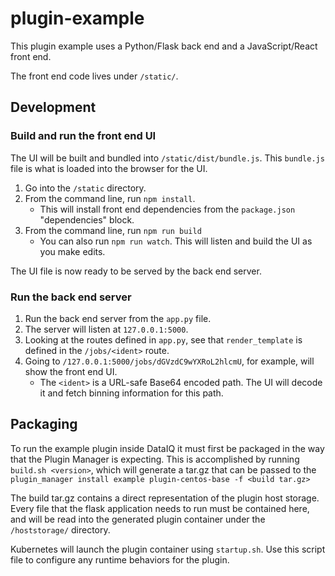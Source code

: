 # plugin-example

This plugin example uses a Python/Flask back end and a JavaScript/React front end.

The front end code lives under `/static/`.

## Development

### Build and run the front end UI

The UI will be built and bundled into `/static/dist/bundle.js`. This `bundle.js` file is what is loaded into the browser for the UI.

1. Go into the `/static` directory.
2. From the command line, run `npm install`.
   - This will install front end dependencies from the `package.json` "dependencies" block.
3. From the command line, run `npm run build`
   - You can also run `npm run watch`. This will listen and build the UI as you make edits.

The UI file is now ready to be served by the back end server.

### Run the back end server

1. Run the back end server from the `app.py` file.
2. The server will listen at `127.0.0.1:5000`.
3. Looking at the routes defined in `app.py`, see that `render_template` is defined in the `/jobs/<ident>` route.
4. Going to `/127.0.0.1:5000/jobs/dGVzdC9wYXRoL2hlcmU`, for example, will show the front end UI.
   - The `<ident>` is a URL-safe Base64 encoded path. The UI will decode it and fetch binning information for this path.

## Packaging

To run the example plugin inside DataIQ it must first be packaged in the way
that the Plugin Manager is expecting. This is accomplished by running
`build.sh <version>`, which will generate a tar.gz that can be passed to the
`plugin_manager install example plugin-centos-base -f <build tar.gz>`

The build tar.gz contains a direct representation of the plugin host storage.
Every file that the flask application needs to run must be contained here, and
will be read into the generated plugin container under the `/hoststorage/`
directory.

Kubernetes will launch the plugin container using `startup.sh`. Use this script
file to configure any runtime behaviors for the plugin.
